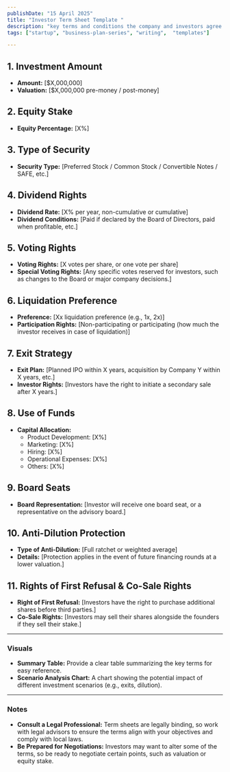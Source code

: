 ```yaml
---
publishDate: "15 April 2025"
title: "Investor Term Sheet Template "
description: "key terms and conditions the company and investors agree to."
tags: ["startup", "business-plan-series", "writing",  "templates"]

---
```


## **1. Investment Amount**
- **Amount:** [$X,000,000]
- **Valuation:** [$X,000,000 pre-money / post-money]

## **2. Equity Stake**
- **Equity Percentage:** [X%]

## **3. Type of Security**
- **Security Type:** [Preferred Stock / Common Stock / Convertible Notes / SAFE, etc.]

## **4. Dividend Rights**
- **Dividend Rate:** [X% per year, non-cumulative or cumulative]
- **Dividend Conditions:** [Paid if declared by the Board of Directors, paid when profitable, etc.]

## **5. Voting Rights**
- **Voting Rights:** [X votes per share, or one vote per share]
- **Special Voting Rights:** [Any specific votes reserved for investors, such as changes to the Board or major company decisions.]

## **6. Liquidation Preference**
- **Preference:** [Xx liquidation preference (e.g., 1x, 2x)]
- **Participation Rights:** [Non-participating or participating (how much the investor receives in case of liquidation)]

## **7. Exit Strategy**
- **Exit Plan:** [Planned IPO within X years, acquisition by Company Y within X years, etc.]
- **Investor Rights:** [Investors have the right to initiate a secondary sale after X years.]

## **8. Use of Funds**
- **Capital Allocation:**
  - Product Development: [X%]
  - Marketing: [X%]
  - Hiring: [X%]
  - Operational Expenses: [X%]
  - Others: [X%]

## **9. Board Seats**
- **Board Representation:** [Investor will receive one board seat, or a representative on the advisory board.]

## **10. Anti-Dilution Protection**
- **Type of Anti-Dilution:** [Full ratchet or weighted average]
- **Details:** [Protection applies in the event of future financing rounds at a lower valuation.]

## **11. Rights of First Refusal & Co-Sale Rights**
- **Right of First Refusal:** [Investors have the right to purchase additional shares before third parties.]
- **Co-Sale Rights:** [Investors may sell their shares alongside the founders if they sell their stake.]

---

### **Visuals**
- **Summary Table:** Provide a clear table summarizing the key terms for easy reference.
- **Scenario Analysis Chart:** A chart showing the potential impact of different investment scenarios (e.g., exits, dilution).

---

### **Notes**
- **Consult a Legal Professional:** Term sheets are legally binding, so work with legal advisors to ensure the terms align with your objectives and comply with local laws.
- **Be Prepared for Negotiations:** Investors may want to alter some of the terms, so be ready to negotiate certain points, such as valuation or equity stake.
